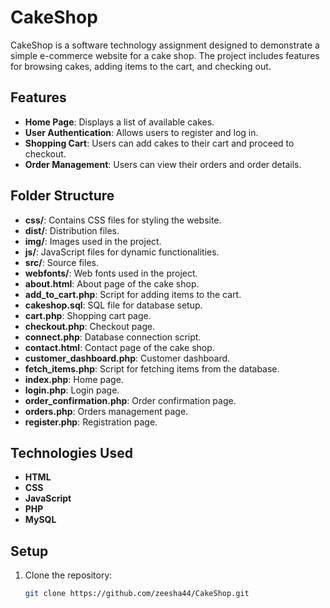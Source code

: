 # CakeShop

CakeShop is a software technology assignment designed to demonstrate a simple e-commerce website for a cake shop. The project includes features for browsing cakes, adding items to the cart, and checking out.

## Features

- **Home Page**: Displays a list of available cakes.
- **User Authentication**: Allows users to register and log in.
- **Shopping Cart**: Users can add cakes to their cart and proceed to checkout.
- **Order Management**: Users can view their orders and order details.

## Folder Structure

- **css/**: Contains CSS files for styling the website.
- **dist/**: Distribution files.
- **img/**: Images used in the project.
- **js/**: JavaScript files for dynamic functionalities.
- **src/**: Source files.
- **webfonts/**: Web fonts used in the project.
- **about.html**: About page of the cake shop.
- **add_to_cart.php**: Script for adding items to the cart.
- **cakeshop.sql**: SQL file for database setup.
- **cart.php**: Shopping cart page.
- **checkout.php**: Checkout page.
- **connect.php**: Database connection script.
- **contact.html**: Contact page of the cake shop.
- **customer_dashboard.php**: Customer dashboard.
- **fetch_items.php**: Script for fetching items from the database.
- **index.php**: Home page.
- **login.php**: Login page.
- **order_confirmation.php**: Order confirmation page.
- **orders.php**: Orders management page.
- **register.php**: Registration page.

## Technologies Used

- **HTML**
- **CSS**
- **JavaScript**
- **PHP**
- **MySQL**

## Setup

1. Clone the repository:
   ```sh
   git clone https://github.com/zeesha44/CakeShop.git
